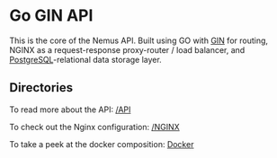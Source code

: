 # Go GIN API

This is the core of the Nemus API. Built using GO with [GIN](https://github.com/gin-gonic/gin) for routing, NGINX as a request-response proxy-router / load balancer, and [PostgreSQL](https://www.postgresql.org/)-relational data storage layer.

## Directories

To read more about the API:
[/API](https://github.com/volum8/dlzer/tree/master/app)

To check out the Nginx configuration:
[/NGINX](https://github.com/volum8/dlzer/tree/master/nginx)

To take a peek at the docker composition:
[Docker](https://github.com/volum8/dlzer/blob/master/docker-compose.yml)